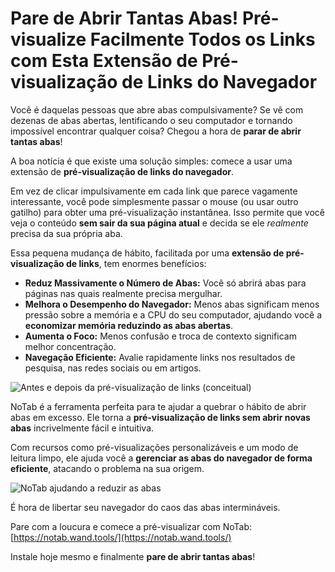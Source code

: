 # Pare de Abrir Tantas Abas! Pré-visualize Facilmente Todos os Links com Esta Extensão de Pré-visualização de Links do Navegador

Você é daquelas pessoas que abre abas compulsivamente? Se vê com dezenas de abas abertas, lentificando o seu computador e tornando impossível encontrar qualquer coisa? Chegou a hora de **parar de abrir tantas abas**!

A boa notícia é que existe uma solução simples: comece a usar uma extensão de **pré-visualização de links do navegador**.

Em vez de clicar impulsivamente em cada link que parece vagamente interessante, você pode simplesmente passar o mouse (ou usar outro gatilho) para obter uma pré-visualização instantânea. Isso permite que você veja o conteúdo **sem sair da sua página atual** e decida se ele *realmente* precisa da sua própria aba.

Essa pequena mudança de hábito, facilitada por uma **extensão de pré-visualização de links**, tem enormes benefícios:
*   **Reduz Massivamente o Número de Abas:** Você só abrirá abas para páginas nas quais realmente precisa mergulhar.
*   **Melhora o Desempenho do Navegador:** Menos abas significam menos pressão sobre a memória e a CPU do seu computador, ajudando você a **economizar memória reduzindo as abas abertas**.
*   **Aumenta o Foco:** Menos confusão e troca de contexto significam melhor concentração.
*   **Navegação Eficiente:** Avalie rapidamente links nos resultados de pesquisa, nas redes sociais ou em artigos.

![Antes e depois da pré-visualização de links (conceitual)](images/notab1.png)

NoTab é a ferramenta perfeita para te ajudar a quebrar o hábito de abrir abas em excesso. Ele torna a **pré-visualização de links sem abrir novas abas** incrivelmente fácil e intuitiva.

Com recursos como pré-visualizações personalizáveis e um modo de leitura limpo, ele ajuda você a **gerenciar as abas do navegador de forma eficiente**, atacando o problema na sua origem.

![NoTab ajudando a reduzir as abas](images/notab2.png)

É hora de libertar seu navegador do caos das abas intermináveis.

Pare com a loucura e comece a pré-visualizar com NoTab: [https://notab.wand.tools/](https://notab.wand.tools/)

Instale hoje mesmo e finalmente **pare de abrir tantas abas**!
